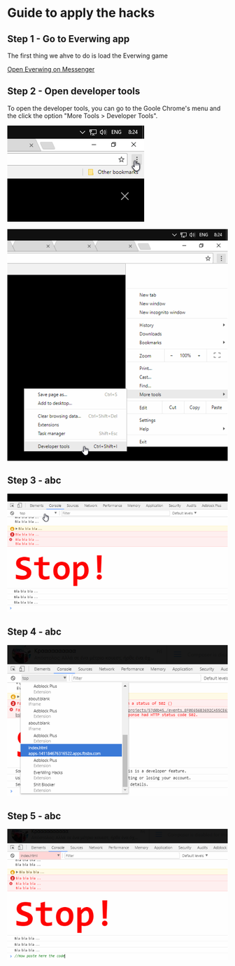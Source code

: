 # Guide to apply the hacks

## Step 1 - Go to Everwing app
The first thing we ahve to do is load the Everwing game

[Open Everwing on Messenger](https://m.me/411339792577492)

## Step 2 - Open developer tools
To open the developer tools, you can go to the Goole Chrome's menu
and the click the option "More Tools > Developer Tools".

![step_1](resources/guide_step_1.png)

![step_2](resources/guide_step_2.png)

## Step 3 - abc
![step_3](resources/guide_step_3.png)

## Step 4 - abc
![step_4](resources/guide_step_4.png)

## Step 5 - abc
![step_5](resources/guide_step_5.png)
